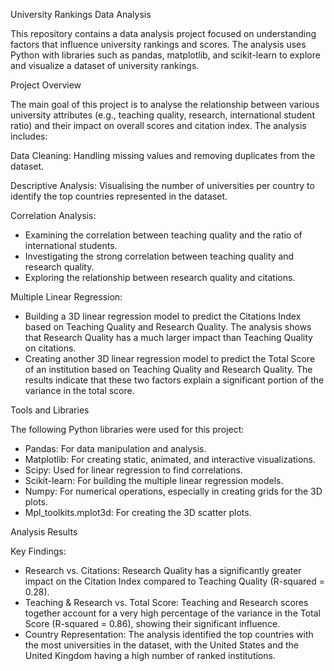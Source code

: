 University Rankings Data Analysis

This repository contains a data analysis project focused on understanding factors that influence university rankings and scores. The analysis uses Python with libraries such as pandas, matplotlib, and scikit-learn to explore and visualize a dataset of university rankings.

Project Overview

The main goal of this project is to analyse the relationship between various university attributes (e.g., teaching quality, research, international student ratio) and their impact on overall scores and citation index. The analysis includes:

Data Cleaning: Handling missing values and removing duplicates from the dataset.

Descriptive Analysis: Visualising the number of universities per country to identify the top countries represented in the dataset.

Correlation Analysis: 

- Examining the correlation between teaching quality and the ratio of international students.
- Investigating the strong correlation between teaching quality and research quality.
- Exploring the relationship between research quality and citations.

Multiple Linear Regression:
- Building a 3D linear regression model to predict the Citations Index based on Teaching Quality and Research Quality. The analysis shows that Research Quality has a much larger impact than Teaching Quality on citations.
- Creating another 3D linear regression model to predict the Total Score of an institution based on Teaching Quality and Research Quality. The results indicate that these two factors explain a significant portion of the variance in the total score.

Tools and Libraries

The following Python libraries were used for this project:
- Pandas: For data manipulation and analysis.
- Matplotlib: For creating static, animated, and interactive visualizations.
- Scipy: Used for linear regression to find correlations.
- Scikit-learn: For building the multiple linear regression models.
- Numpy: For numerical operations, especially in creating grids for the 3D plots.
- Mpl_toolkits.mplot3d: For creating the 3D scatter plots.

Analysis Results

Key Findings:

- Research vs. Citations: Research Quality has a significantly greater impact on the Citation Index compared to Teaching Quality (R-squared = 0.28).
- Teaching & Research vs. Total Score: Teaching and Research scores together account for a very high percentage of the variance in the Total Score (R-squared = 0.86), showing their significant influence.
- Country Representation: The analysis identified the top countries with the most universities in the dataset, with the United States and the United Kingdom having a high number of ranked institutions.

